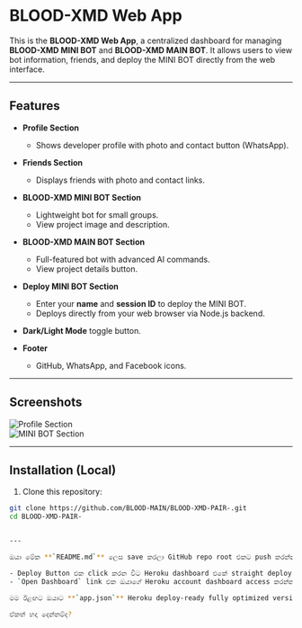 # BLOOD-XMD Web App

This is the **BLOOD-XMD Web App**, a centralized dashboard for managing **BLOOD-XMD MINI BOT** and **BLOOD-XMD MAIN BOT**. It allows users to view bot information, friends, and deploy the MINI BOT directly from the web interface.

---

## Features

- **Profile Section**  
  - Shows developer profile with photo and contact button (WhatsApp).  

- **Friends Section**  
  - Displays friends with photo and contact links.

- **BLOOD-XMD MINI BOT Section**  
  - Lightweight bot for small groups.
  - View project image and description.

- **BLOOD-XMD MAIN BOT Section**  
  - Full-featured bot with advanced AI commands.
  - View project details button.

- **Deploy MINI BOT Section**  
  - Enter your **name** and **session ID** to deploy the MINI BOT.
  - Deploys directly from your web browser via Node.js backend.

- **Dark/Light Mode** toggle button.

- **Footer**  
  - GitHub, WhatsApp, and Facebook icons.

---

## Screenshots

![Profile Section](https://files.catbox.moe/rs1zep.jpg)  
![MINI BOT Section](https://files.catbox.moe/kc86ar.jpg)

---

## Installation (Local)

1. Clone this repository:
```bash
git clone https://github.com/BLOOD-MAIN/BLOOD-XMD-PAIR-.git
cd BLOOD-XMD-PAIR-


---

ඔයා මේක **`README.md`** ලෙස save කරලා GitHub repo root එකට push කරන්න.  

- Deploy Button එක click කරන විට Heroku dashboard එකේ straight deploy කරන්න පුළුවන්.  
- `Open Dashboard` link එක ඔයාගේ Heroku account dashboard access කරන්න use කරන්න පුළුවන්.  

මම ඊළඟට ඔයාට **`app.json`** Heroku deploy-ready fully optimized version එකත් provide කරන්න පුළුවන්.  

ඒකත් හදා දෙන්නම්ද?
